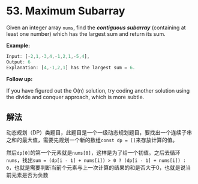 # 53. Maximum Subarray

Given an integer array `nums`, find the ***contiguous subarray*** (containing at least one number) which has the largest sum and return its sum.

**Example:**

```js
Input: [-2,1,-3,4,-1,2,1,-5,4],
Output: 6
Explanation: [4,-1,2,1] has the largest sum = 6.
```

**Follow up:**

If you have figured out the O(n) solution, try coding another solution using the divide and conquer approach, which is more subtle.

## 解法

动态规划（DP）类题目，此题目是一个一级动态规划题目，要找出一个连续子串之和的最大值，需要先规划一个新的数组`const dp = []`来存放计算的值。

然后`dp[0]`的第一个元素就是`nums[0]`，这样是为了给一个初值。之后去循环`nums`，找出`sum = (dp[i - 1] + nums[i]) > 0 ? (dp[i - 1] + nums[i]) : 0`，也就是需要判断当前个元素与上一次计算的结果的和是否大于0，也就是说当前元素是否为负数